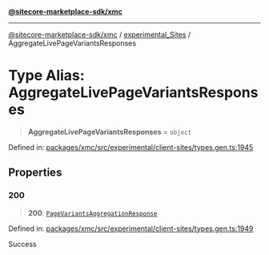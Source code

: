 [**@sitecore-marketplace-sdk/xmc**](../../../../README.md)

***

[@sitecore-marketplace-sdk/xmc](../../../../README.md) / [experimental\_Sites](../README.md) / AggregateLivePageVariantsResponses

# Type Alias: AggregateLivePageVariantsResponses

> **AggregateLivePageVariantsResponses** = `object`

Defined in: [packages/xmc/src/experimental/client-sites/types.gen.ts:1945](https://github.com/Sitecore/marketplace-sdk/blob/main/packages/xmc/src/experimental/client-sites/types.gen.ts#L1945)

## Properties

### 200

> **200**: [`PageVariantsAggregationResponse`](PageVariantsAggregationResponse.md)

Defined in: [packages/xmc/src/experimental/client-sites/types.gen.ts:1949](https://github.com/Sitecore/marketplace-sdk/blob/main/packages/xmc/src/experimental/client-sites/types.gen.ts#L1949)

Success
